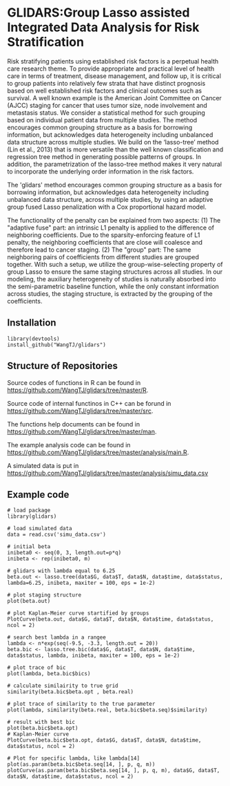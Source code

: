 # GLIDARS:Group Lasso assisted Integrated Data Analysis for Risk Stratification

Risk stratifying patients using established risk factors is a perpetual health care research
theme. 
To provide appropriate and practical level of health care in terms of treatment, disease management, and follow up, it is critical to group patients into relatively few strata that have distinct prognosis based on well established risk factors and clinical outcomes such as survival. A well known example is the American Joint Committee on Cancer (AJCC) staging for cancer that uses tumor size, node involvement and metastasis status. We consider a statistical method for such grouping based on individual patient data from multiple studies. The method encourages common grouping structure as a basis for borrowing information, but acknowledges data heterogeneity including unbalanced data structure across multiple studies. We build on the ‘lasso-tree’ method (Lin et al., 2013) that is more versatile than the well known classification and regression tree method in generating possible patterns of groups. In addition, the parametrization of the lasso-tree method makes it very natural to incorporate the underlying order information in the risk factors. 

The 'glidars' method encourages common grouping structure as a basis for borrowing information, but acknowledges data heterogeneity including unbalanced data structure, across multiple studies, by using an adaptive group fused Lasso penalization with a Cox proportional hazard model.

The functionality of the penalty can be explained from two aspects: (1) The "adaptive fuse" part: an intrinsic L1 penalty is applied to the difference of neighboring coefficients. Due to the sparsity-enforcing feature of L1 penalty, the neighboring coefficients that are close will coalesce and therefore lead to cancer staging. (2) The "group" part: The same neighboring pairs of coefficients from different studies are grouped together. With such a setup, we utilize the group-wise-selecting property of group Lasso to ensure the same staging structures across all studies. In our modeling, the auxiliary heterogeneity of studies is naturally absorbed into the semi-parametric baseline function, while the only constant information across studies, the staging structure, is extracted by the grouping of the coefficients.  

## Installation

```
library(devtools)
install_github("WangTJ/glidars")
```

## Structure of Repositories

Source codes of functions in R can be found in <https://github.com/WangTJ/glidars/tree/master/R>.

Source code of internal functinos in C++ can be forund in <https://github.com/WangTJ/glidars/tree/master/src>. 

The functions help documents can be found in <https://github.com/WangTJ/glidars/tree/master/man>. 

The example analysis code can be found in <https://github.com/WangTJ/glidars/tree/master/analysis/main.R>.

A simulated data is put in <https://github.com/WangTJ/glidars/tree/master/analysis/simu_data.csv>

## Example code

```
# load package
library(glidars)

# load simulated data
data = read.csv('simu_data.csv')

# initial beta 
inibeta0 <- seq(0, 3, length.out=p*q)
inibeta <- rep(inibeta0, m)

# glidars with lambda equal to 6.25
beta.out <- lasso.tree(data$G, data$T, data$N, data$time, data$status, lambda=6.25, inibeta, maxiter = 100, eps = 1e-2)

# plot staging structure
plot(beta.out)

# plot Kaplan-Meier curve startified by groups
PlotCurve(beta.out, data$G, data$T, data$N, data$time, data$status, ncol = 2)

# search best lambda in a rangee
lambda <- n*exp(seq(-9.5, -3.3, length.out = 20))
beta.bic <- lasso.tree.bic(data$G, data$T, data$N, data$time, data$status, lambda, inibeta, maxiter = 100, eps = 1e-2)

# plot trace of bic
plot(lambda, beta.bic$bics)

# calculate similairity to true grid
similarity(beta.bic$beta.opt , beta.real)

# plot trace of similarity to the true parameter
plot(lambda, similarity(beta.real, beta.bic$beta.seq)$similarity)

# result with best bic
plot(beta.bic$beta.opt)
# Kaplan-Meier curve
PlotCurve(beta.bic$beta.opt, data$G, data$T, data$N, data$time, data$status, ncol = 2)

# Plot for specific lambda, like lambda[14]
plot(as.param(beta.bic$beta.seq[14, ], p, q, m))
plotCurve(as.param(beta.bic$beta.seq[14, ], p, q, m), data$G, data$T, data$N, data$time, data$status, ncol = 2)
```
